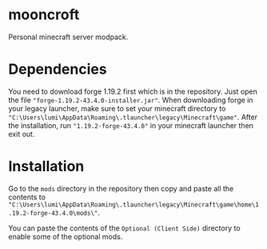 # mooncroft
Personal minecraft server modpack.

# Dependencies
You need to download forge 1.19.2 first which is in the repository. Just open the file `"forge-1.19.2-43.4.0-installer.jar"`.
When downloading forge in your legacy launcher, make sure to set your minecraft directory to `"C:\Users\lumi\AppData\Roaming\.tlauncher\legacy\Minecraft\game"`.
After the installation, run `"1.19.2-forge-43.4.0"` in your minecraft launcher then exit out.

# Installation
Go to the `mods` directory in the repository then copy and paste all the contents to `"C:\Users\lumi\AppData\Roaming\.tlauncher\legacy\Minecraft\game\home\1.19.2-forge-43.4.0\mods\"`.

You can paste the contents of the `Optional (Client Side)` directory to enable some of the optional mods.
